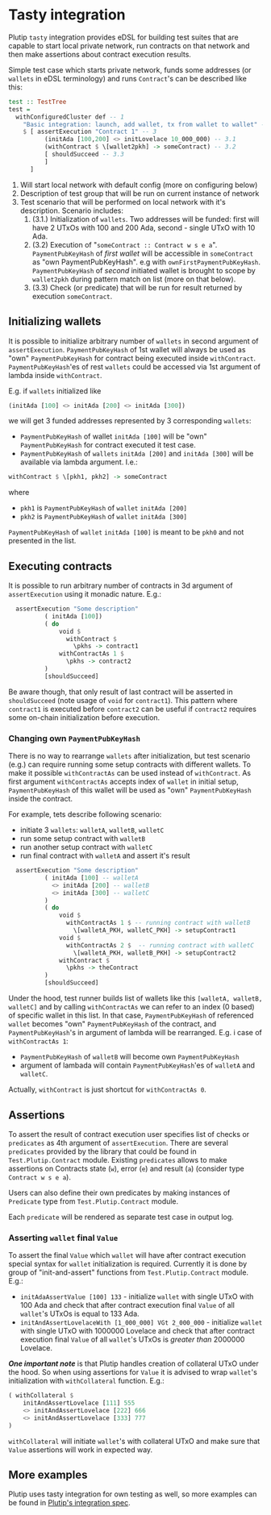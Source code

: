 # Tasty integration

Plutip `tasty` integration provides eDSL for building test suites that are capable to start local private network, run contracts on that network and then make assertions about contract execution results.

Simple test case which starts private network, funds some addresses (or `wallets` in eDSL terminology) and runs `Contract`'s can be described like this:

```haskell
test :: TestTree
test =
  withConfiguredCluster def -- 1
    "Basic integration: launch, add wallet, tx from wallet to wallet" -- 2
    $ [ assertExecution "Contract 1" -- 3
          (initAda [100,200] <> initLovelace 10_000_000) -- 3.1
          (withContract $ \[wallet2pkh] -> someContract) -- 3.2
          [ shouldSucceed -- 3.3
          ]
      ]
```

1. Will start local network with default config (more on configuring below)
2. Description of test group that will be run on current instance of network
3. Test scenario that will be performed on local network with it's description. Scenario includes:
   1. (3.1.) Initialization of `wallets`. Two addresses will be funded: first will have 2 UTxOs with 100 and 200 Ada, second - single UTxO with 10 Ada.
   2. (3.2) Execution of "`someContract :: Contract w s e a`". `PaymentPubKeyHash` of *first wallet* will be accessible in `someContract` as "own PaymentPubKeyHash". e.g with `ownFirstPaymentPubKeyHash`. `PaymentPubKeyHash` of *second* initiated wallet is brought to scope by `wallet2pkh` during pattern match on list (more on that below).
   3. (3.3) Check (or predicate) that will be run for result returned by execution `someContract`.

## Initializing wallets

It is possible to initialize arbitrary number of `wallets` in second argument of `assertExecution`. `PaymentPubKeyHash` of 1st wallet will always be used as "own" `PaymentPubKeyHash` for contract being executed inside `withContract`. `PaymentPubKeyHash`'es of rest `wallets` could be accessed via 1st argument of lambda inside `withContract`.

E.g. if `wallets` initialized like

```haskell
(initAda [100] <> initAda [200] <> initAda [300])
```

we will get 3 funded addresses represented by 3 corresponding `wallets`: 

* `PaymentPubKeyHash` of wallet `initAda [100]` will be "own" `PaymentPubKeyHash` for contract executed it test case.
* `PaymentPubKeyHash` of `wallets` `initAda [200]` and `initAda [300]` will be available via lambda argument. I.e.:


```haskell
withContract $ \[pkh1, pkh2] -> someContract
```

where

* `pkh1` is `PaymentPubKeyHash` of `wallet` `initAda [200]`
* `pkh2` is `PaymentPubKeyHash` of `wallet` `initAda [300]`

`PaymentPubKeyHash` of `wallet` `initAda [100]` is meant to be `pkh0` and not presented in the list.

## Executing contracts

It is possible to run arbitrary number of contracts in 3d argument of `assertExecution` using it monadic nature. E.g.:

```haskell
  assertExecution "Some description"
          ( initAda [100])
          ( do
              void $
                withContract $
                  \pkhs -> contract1
              withContractAs 1 $
                \pkhs -> contract2
          )
          [shouldSucceed]
```

Be aware though, that only result of last contract will be asserted in `shouldSucceed` (note usage of `void` for `contract1`). This pattern where `contract1` is executed before `contract2` can be useful if `contract2` requires some on-chain initialization before execution.

### Changing own `PaymentPubKeyHash`

There is no way to rearrange `wallets` after initialization, but test scenario (e.g.) can require running some setup contracts with different wallets. To make it possible `withContractAs` can be used instead of `withContract`. As first argument `withContractAs` accepts index of `wallet` in initial setup, `PaymentPubKeyHash` of this wallet will be used as "own" `PaymentPubKeyHash` inside the contract.

For example, tets describe following scenario:

* initiate 3 `wallets`: `walletA`, `walletB`, `walletC`
* run some setup contract with `walletB`
* run another setup contract with `walletC`
* run final contract with `walletA` and assert it's result

```haskell
  assertExecution "Some description"
          ( initAda [100] -- walletA
            <> initAda [200] -- walletB
            <> initAda [300] -- walletC
          )
          ( do
              void $
                withContractAs 1 $ -- running contract with walletB
                  \[walletA_PKH, walletC_PKH] -> setupContract1
              void $
                withContractAs 2 $  -- running contract with walletC
                  \[walletA_PKH, walletB_PKH] -> setupContract2
              withContract $
                \pkhs -> theContract
          )
          [shouldSucceed]
```

Under the hood, test runner builds list of wallets like this `[walletA, walletB, walletC]` and by calling `withContractAs` we can refer to an index (0 based) of specific wallet in this list. In that case, `PaymentPubKeyHash` of referenced `wallet` becomes "own" `PaymentPubKeyHash` of the contract, and `PaymentPubKeyHash`'s in argument of lambda  will be rearranged. E.g. i case of  `withContractAs 1`:

* `PaymentPubKeyHash` of `walletB` will become own `PaymentPubKeyHash`
* argument of lambada will contain `PaymentPubKeyHash`'es of `walletA` and `walletC`.

Actually, `withContract` is just shortcut for `withContractAs 0`.

## Assertions

To assert the result of contract execution user specifies list of checks or `predicates` as 4th argument of `assertExecution`. There are several `predicates` provided by the library that could be found in `Test.Plutip.Contract` module. Existing `predicates` allows to make assertions on Contracts state (`w`), error (`e`) and result (`a`) (consider type `Contract w s e a`).

Users can also define their own predicates by making instances of `Predicate` type from `Test.Plutip.Contract` module.

Each `predicate` will be rendered as separate test case in output log.

### Asserting `wallet` final `Value`

To assert the final `Value` which `wallet` will have after contract execution special syntax for `wallet` initialization is required. Currently it is done by group of "init-and-assert" functions from `Test.Plutip.Contract` module. E.g.:

* `initAdaAssertValue [100] 133` - initialize `wallet` with single UTxO with 100 Ada and check that after contract execution final `Value` of all `wallet`'s UTxOs is equal to 133 Ada.
* `initAndAssertLovelaceWith [1_000_000] VGt 2_000_000` - initialize `wallet` with single UTxO with 1000000 Lovelace and check that after contract execution final `Value` of all `wallet`'s UTxOs is *greater than* 2000000 Lovelace.

***One important note*** is that Plutip handles creation of collateral UTxO under the hood. So when using assertions for `Value` it is advised to wrap `wallet`'s initialization with `withCollateral` function. E.g.:

```haskell
( withCollateral $
    initAndAssertLovelace [111] 555
    <> initAndAssertLovelace [222] 666
    <> initAndAssertLovelace [333] 777
)
```

`withCollateral` will initiate `wallet`'s with collateral UTxO and make sure that `Value` assertions will work in expected way.

## More examples

Plutip uses tasty integration for own testing as well, so more examples can be found in [Plutip's integration spec](../test/Spec/Integration.hs).
